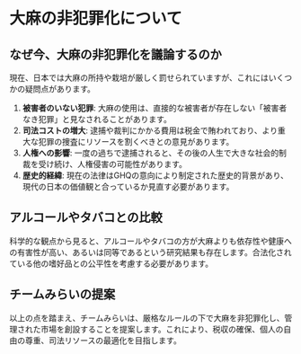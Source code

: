 # 大麻の非犯罪化について

## なぜ今、大麻の非犯罪化を議論するのか
現在、日本では大麻の所持や栽培が厳しく罰せられていますが、これにはいくつかの疑問点があります。
1. **被害者のいない犯罪**: 大麻の使用は、直接的な被害者が存在しない「被害者なき犯罪」と見なされることがあります。
2. **司法コストの増大**: 逮捕や裁判にかかる費用は税金で賄われており、より重大な犯罪の捜査にリソースを割くべきとの意見があります。
3. **人権への影響**: 一度の過ちで逮捕されると、その後の人生で大きな社会的制裁を受け続け、人権侵害の可能性があります。
4. **歴史的経緯**: 現在の法律はGHQの意向により制定された歴史的背景があり、現代の日本の価値観と合っているか見直す必要があります。

## アルコールやタバコとの比較
科学的な観点から見ると、アルコールやタバコの方が大麻よりも依存性や健康への有害性が高い、あるいは同等であるという研究結果も存在します。合法化されている他の嗜好品との公平性を考慮する必要があります。

## チームみらいの提案
以上の点を踏まえ、チームみらいは、厳格なルールの下で大麻を非犯罪化し、管理された市場を創設することを提案します。これにより、税収の確保、個人の自由の尊重、司法リソースの最適化を目指します。
